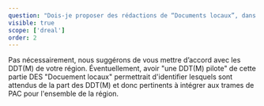 ```yaml
---
question: "Dois-je proposer des rédactions de “Documents locaux”, dans la section “Dispositions de documents supra-territoriaux et doctrines” ?"
visible: true
scope: ['dreal']
order: 2
---
```


Pas nécessairement, nous suggérons de vous mettre d’accord avec les DDT(M) de votre région. 
Éventuellement, avoir "une DDT(M) pilote" de cette partie DES "Docuement locaux" permettrait d'identifier lesquels sont attendus de la part des DDT(M) et donc pertinents à intégrer aux trames de PAC pour l'ensemble de la région. 
